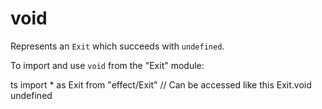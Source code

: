 # void

Represents an `Exit` which succeeds with `undefined`.

To import and use `void` from the "Exit" module:

ts
import \* as Exit from "effect/Exit"
// Can be accessed like this
Exit.void
undefined
